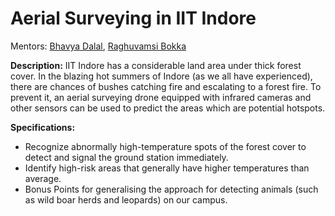 # Aerial Surveying in IIT Indore

Mentors: [Bhavya Dalal](https://github.com/dalalbhavya), [Raghuvamsi Bokka](https://github.com/RaghuvamsiBokka)

**Description:** IIT Indore has a considerable land area under
thick forest cover. In the blazing hot summers of Indore (as
we all have experienced), there are chances of bushes
catching fire and escalating to a forest fire. To prevent
it, an aerial surveying drone equipped with infrared cameras
and other sensors can be used to predict the areas which are
potential hotspots.

**Specifications:**
- Recognize abnormally high-temperature spots of the
forest cover to detect and signal the ground station
immediately.
- Identify high-risk areas that generally have higher
temperatures than average.
- Bonus Points for generalising the approach for
detecting animals (such as wild boar herds and
leopards) on our campus.


